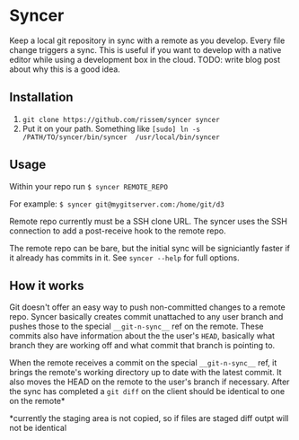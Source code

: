 # Syncer

Keep a local git repository in sync with a remote as you develop. Every file change triggers a sync. This is useful if you want to develop with a native editor while using a development box in the cloud. TODO: write blog post about why this is a good idea.

## Installation
1. `git clone https://github.com/rissem/syncer syncer`
2. Put it on your path. Something like `[sudo] ln -s /PATH/TO/syncer/bin/syncer  /usr/local/bin/syncer`

## Usage
Within your repo run `$ syncer REMOTE_REPO`

For example: `$ syncer git@mygitserver.com:/home/git/d3`

Remote repo currently must be a SSH clone URL. The syncer uses the SSH connection to add a post-receive hook to the remote repo.

The remote repo can be bare, but the initial sync will be signiciantly faster if it already has commits in it. See
`syncer --help` for full options.

## How it works
Git doesn't offer an easy way to push non-committed changes to a remote repo. Syncer basically creates commit unattached to any user branch and pushes those to the special `__git-n-sync__` ref on the remote. These commits also have information about the the user's `HEAD`, basically what branch they are working off and what commit that branch is pointing to.

When the remote receives a commit on the special `__git-n-sync__` ref, it brings the remote's working directory up to date with the latest commit. It also moves the HEAD on the remote to the user's branch if necessary. After the sync has completed a `git diff` on the client should be identical to one on the remote*

*currently the staging area is not copied, so if files are staged diff outpt will not be identical
